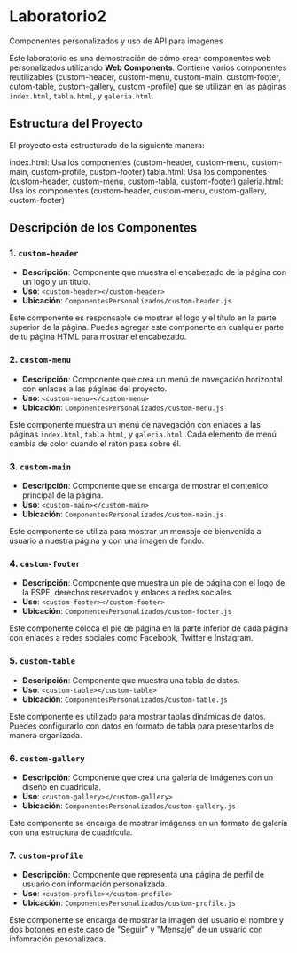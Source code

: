 # Laboratorio2
Componentes personalizados y uso de API para imagenes

Este laboratorio es una demostración de cómo crear componentes web personalizados utilizando **Web Components**. Contiene varios componentes reutilizables (custom-header, custom-menu, custom-main, custom-footer, cutom-table, custom-gallery, custom -profile) que se utilizan en las páginas `index.html`, `tabla.html`, y `galeria.html`.

## Estructura del Proyecto

El proyecto está estructurado de la siguiente manera:

index.html: Usa los componentes (custom-header, custom-menu, custom-main, custom-profile, custom-footer)
tabla.html: Usa los componentes (custom-header, custom-menu, custom-tabla, custom-footer)
galeria.html: Usa los componentes (custom-header, custom-menu, custom-gallery, custom-footer)

## Descripción de los Componentes

### 1. **`custom-header`**
   - **Descripción**: Componente que muestra el encabezado de la página con un logo y un título.
   - **Uso**: `<custom-header></custom-header>`
   - **Ubicación**: `ComponentesPersonalizados/custom-header.js`
   
   Este componente es responsable de mostrar el logo y el título en la parte superior de la página. Puedes agregar este componente en cualquier parte de tu página HTML para mostrar el encabezado.

### 2. **`custom-menu`**
   - **Descripción**: Componente que crea un menú de navegación horizontal con enlaces a las páginas del proyecto.
   - **Uso**: `<custom-menu></custom-menu>`
   - **Ubicación**: `ComponentesPersonalizados/custom-menu.js`
   
   Este componente muestra un menú de navegación con enlaces a las páginas `index.html`, `tabla.html`, y `galeria.html`. Cada elemento de menú cambia de color cuando el ratón pasa sobre él.

### 3. **`custom-main`**
   - **Descripción**: Componente que se encarga de mostrar el contenido principal de la página.
   - **Uso**: `<custom-main></custom-main>`
   - **Ubicación**: `ComponentesPersonalizados/custom-main.js`
   
   Este componente se utiliza para mostrar un mensaje de bienvenida al usuario a nuestra página y con una imagen de fondo.

### 4. **`custom-footer`**
   - **Descripción**: Componente que muestra un pie de página con el logo de la ESPE, derechos reservados y enlaces a redes sociales.
   - **Uso**: `<custom-footer></custom-footer>`
   - **Ubicación**: `ComponentesPersonalizados/custom-footer.js`
   
   Este componente coloca el pie de página en la parte inferior de cada página con enlaces a redes sociales como Facebook, Twitter e Instagram.

### 5. **`custom-table`**
   - **Descripción**: Componente que muestra una tabla de datos.
   - **Uso**: `<custom-table></custom-table>`
   - **Ubicación**: `ComponentesPersonalizados/custom-table.js`
   
   Este componente es utilizado para mostrar tablas dinámicas de datos. Puedes configurarlo con datos en formato de tabla para presentarlos de manera organizada.

### 6. **`custom-gallery`**
   - **Descripción**: Componente que crea una galería de imágenes con un diseño en cuadrícula.
   - **Uso**: `<custom-gallery></custom-gallery>`
   - **Ubicación**: `ComponentesPersonalizados/custom-gallery.js`
   
   Este componente se encarga de mostrar imágenes en un formato de galería con una estructura de cuadrícula.

### 7. **`custom-profile`**
   - **Descripción**: Componente que representa una página de perfil de usuario con información personalizada.
   - **Uso**: `<custom-profile></custom-profile>`
   - **Ubicación**: `ComponentesPersonalizados/custom-profile.js`

   Este componente se encarga de mostrar la imagen del usuario el nombre y dos botones en este caso de "Seguir" y "Mensaje"
   de un usuario con infomración pesonalizada.






